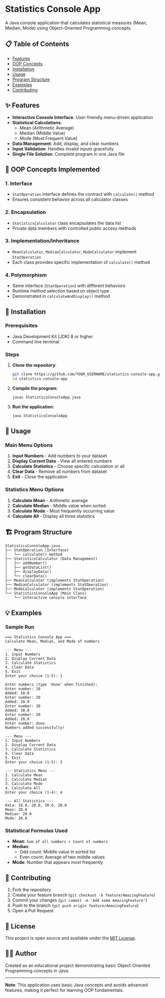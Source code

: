 # Statistics Console App

A Java console application that calculates statistical measures (Mean, Median, Mode) using Object-Oriented Programming concepts.

## 📋 Table of Contents
- [Features](#features)
- [OOP Concepts](#oop-concepts)
- [Installation](#installation)
- [Usage](#usage)
- [Program Structure](#program-structure)
- [Examples](#examples)
- [Contributing](#contributing)

## ✨ Features

- **Interactive Console Interface**: User-friendly menu-driven application
- **Statistical Calculations**: 
  - Mean (Arithmetic Average)
  - Median (Middle Value)
  - Mode (Most Frequent Value)
- **Data Management**: Add, display, and clear numbers
- **Input Validation**: Handles invalid inputs gracefully
- **Single File Solution**: Complete program in one Java file

## 🎯 OOP Concepts Implemented

### 1. **Interface**
- `StatOperation` interface defines the contract with `calculate()` method
- Ensures consistent behavior across all calculator classes

### 2. **Encapsulation**
- `StatisticsCalculator` class encapsulates the data list
- Private data members with controlled public access methods

### 3. **Implementation/Inheritance**
- `MeanCalculator`, `MedianCalculator`, `ModeCalculator` implement `StatOperation`
- Each class provides specific implementation of `calculate()` method

### 4. **Polymorphism**
- Same interface (`StatOperation`) with different behaviors
- Runtime method selection based on object type
- Demonstrated in `calculateAndDisplay()` method

## 🚀 Installation

### Prerequisites
- Java Development Kit (JDK) 8 or higher
- Command line terminal

### Steps
1. **Clone the repository**:
   ```bash
   git clone https://github.com/YOUR_USERNAME/statistics-console-app.git
   cd statistics-console-app
   ```

2. **Compile the program**:
   ```bash
   javac StatisticsConsoleApp.java
   ```

3. **Run the application**:
   ```bash
   java StatisticsConsoleApp
   ```

## 📖 Usage

### Main Menu Options
1. **Input Numbers** - Add numbers to your dataset
2. **Display Current Data** - View all entered numbers
3. **Calculate Statistics** - Choose specific calculation or all
4. **Clear Data** - Remove all numbers from dataset
5. **Exit** - Close the application

### Statistics Menu Options
1. **Calculate Mean** - Arithmetic average
2. **Calculate Median** - Middle value when sorted
3. **Calculate Mode** - Most frequently occurring value
4. **Calculate All** - Display all three statistics

## 🏗️ Program Structure

```
StatisticsConsoleApp.java
├── StatOperation (Interface)
│   └── calculate() method
├── StatisticsCalculator (Data Management)
│   ├── addNumber()
│   ├── getDataList()
│   ├── displayData()
│   └── clearData()
├── MeanCalculator (implements StatOperation)
├── MedianCalculator (implements StatOperation)
├── ModeCalculator (implements StatOperation)
└── StatisticsConsoleApp (Main Class)
    └── Interactive console interface
```

## 💡 Examples

### Sample Run
```
=== Statistics Console App ===
Calculate Mean, Median, and Mode of numbers

--- Menu ---
1. Input Numbers
2. Display Current Data
3. Calculate Statistics
4. Clear Data
5. Exit
Enter your choice (1-5): 1

Enter numbers (type 'done' when finished):
Enter number: 10
Added: 10.0
Enter number: 20
Added: 20.0
Enter number: 30
Added: 30.0
Enter number: 20
Added: 20.0
Enter number: done
Numbers added successfully!

--- Menu ---
1. Input Numbers
2. Display Current Data
3. Calculate Statistics
4. Clear Data
5. Exit
Enter your choice (1-5): 3

--- Statistics Menu ---
1. Calculate Mean
2. Calculate Median
3. Calculate Mode
4. Calculate All
Enter your choice (1-4): 4

--- All Statistics ---
Data: 10.0, 20.0, 30.0, 20.0
Mean: 20.0
Median: 20.0
Mode: 20.0
```

### Statistical Formulas Used

- **Mean**: `Sum of all numbers ÷ Count of numbers`
- **Median**: 
  - Odd count: Middle value in sorted list
  - Even count: Average of two middle values
- **Mode**: Number that appears most frequently

## 🤝 Contributing

1. Fork the repository
2. Create your feature branch (`git checkout -b feature/AmazingFeature`)
3. Commit your changes (`git commit -m 'Add some AmazingFeature'`)
4. Push to the branch (`git push origin feature/AmazingFeature`)
5. Open a Pull Request

## 📝 License

This project is open source and available under the [MIT License](LICENSE).

## 👨‍💻 Author

Created as an educational project demonstrating basic Object-Oriented Programming concepts in Java.

---

**Note**: This application uses basic Java concepts and avoids advanced features, making it perfect for learning OOP fundamentals.
